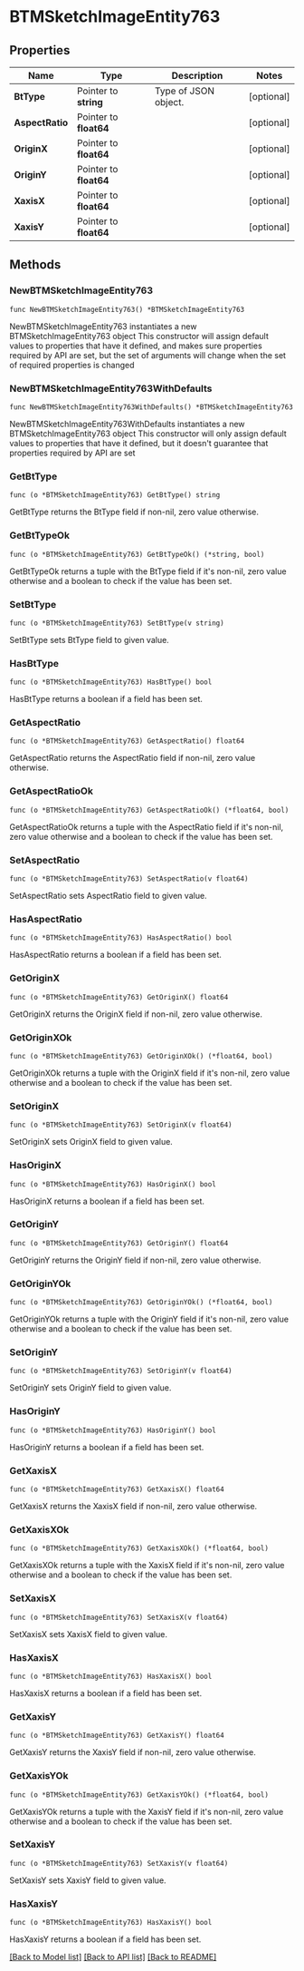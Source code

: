 # BTMSketchImageEntity763

## Properties

Name | Type | Description | Notes
------------ | ------------- | ------------- | -------------
**BtType** | Pointer to **string** | Type of JSON object. | [optional] 
**AspectRatio** | Pointer to **float64** |  | [optional] 
**OriginX** | Pointer to **float64** |  | [optional] 
**OriginY** | Pointer to **float64** |  | [optional] 
**XaxisX** | Pointer to **float64** |  | [optional] 
**XaxisY** | Pointer to **float64** |  | [optional] 

## Methods

### NewBTMSketchImageEntity763

`func NewBTMSketchImageEntity763() *BTMSketchImageEntity763`

NewBTMSketchImageEntity763 instantiates a new BTMSketchImageEntity763 object
This constructor will assign default values to properties that have it defined,
and makes sure properties required by API are set, but the set of arguments
will change when the set of required properties is changed

### NewBTMSketchImageEntity763WithDefaults

`func NewBTMSketchImageEntity763WithDefaults() *BTMSketchImageEntity763`

NewBTMSketchImageEntity763WithDefaults instantiates a new BTMSketchImageEntity763 object
This constructor will only assign default values to properties that have it defined,
but it doesn't guarantee that properties required by API are set

### GetBtType

`func (o *BTMSketchImageEntity763) GetBtType() string`

GetBtType returns the BtType field if non-nil, zero value otherwise.

### GetBtTypeOk

`func (o *BTMSketchImageEntity763) GetBtTypeOk() (*string, bool)`

GetBtTypeOk returns a tuple with the BtType field if it's non-nil, zero value otherwise
and a boolean to check if the value has been set.

### SetBtType

`func (o *BTMSketchImageEntity763) SetBtType(v string)`

SetBtType sets BtType field to given value.

### HasBtType

`func (o *BTMSketchImageEntity763) HasBtType() bool`

HasBtType returns a boolean if a field has been set.

### GetAspectRatio

`func (o *BTMSketchImageEntity763) GetAspectRatio() float64`

GetAspectRatio returns the AspectRatio field if non-nil, zero value otherwise.

### GetAspectRatioOk

`func (o *BTMSketchImageEntity763) GetAspectRatioOk() (*float64, bool)`

GetAspectRatioOk returns a tuple with the AspectRatio field if it's non-nil, zero value otherwise
and a boolean to check if the value has been set.

### SetAspectRatio

`func (o *BTMSketchImageEntity763) SetAspectRatio(v float64)`

SetAspectRatio sets AspectRatio field to given value.

### HasAspectRatio

`func (o *BTMSketchImageEntity763) HasAspectRatio() bool`

HasAspectRatio returns a boolean if a field has been set.

### GetOriginX

`func (o *BTMSketchImageEntity763) GetOriginX() float64`

GetOriginX returns the OriginX field if non-nil, zero value otherwise.

### GetOriginXOk

`func (o *BTMSketchImageEntity763) GetOriginXOk() (*float64, bool)`

GetOriginXOk returns a tuple with the OriginX field if it's non-nil, zero value otherwise
and a boolean to check if the value has been set.

### SetOriginX

`func (o *BTMSketchImageEntity763) SetOriginX(v float64)`

SetOriginX sets OriginX field to given value.

### HasOriginX

`func (o *BTMSketchImageEntity763) HasOriginX() bool`

HasOriginX returns a boolean if a field has been set.

### GetOriginY

`func (o *BTMSketchImageEntity763) GetOriginY() float64`

GetOriginY returns the OriginY field if non-nil, zero value otherwise.

### GetOriginYOk

`func (o *BTMSketchImageEntity763) GetOriginYOk() (*float64, bool)`

GetOriginYOk returns a tuple with the OriginY field if it's non-nil, zero value otherwise
and a boolean to check if the value has been set.

### SetOriginY

`func (o *BTMSketchImageEntity763) SetOriginY(v float64)`

SetOriginY sets OriginY field to given value.

### HasOriginY

`func (o *BTMSketchImageEntity763) HasOriginY() bool`

HasOriginY returns a boolean if a field has been set.

### GetXaxisX

`func (o *BTMSketchImageEntity763) GetXaxisX() float64`

GetXaxisX returns the XaxisX field if non-nil, zero value otherwise.

### GetXaxisXOk

`func (o *BTMSketchImageEntity763) GetXaxisXOk() (*float64, bool)`

GetXaxisXOk returns a tuple with the XaxisX field if it's non-nil, zero value otherwise
and a boolean to check if the value has been set.

### SetXaxisX

`func (o *BTMSketchImageEntity763) SetXaxisX(v float64)`

SetXaxisX sets XaxisX field to given value.

### HasXaxisX

`func (o *BTMSketchImageEntity763) HasXaxisX() bool`

HasXaxisX returns a boolean if a field has been set.

### GetXaxisY

`func (o *BTMSketchImageEntity763) GetXaxisY() float64`

GetXaxisY returns the XaxisY field if non-nil, zero value otherwise.

### GetXaxisYOk

`func (o *BTMSketchImageEntity763) GetXaxisYOk() (*float64, bool)`

GetXaxisYOk returns a tuple with the XaxisY field if it's non-nil, zero value otherwise
and a boolean to check if the value has been set.

### SetXaxisY

`func (o *BTMSketchImageEntity763) SetXaxisY(v float64)`

SetXaxisY sets XaxisY field to given value.

### HasXaxisY

`func (o *BTMSketchImageEntity763) HasXaxisY() bool`

HasXaxisY returns a boolean if a field has been set.


[[Back to Model list]](../README.md#documentation-for-models) [[Back to API list]](../README.md#documentation-for-api-endpoints) [[Back to README]](../README.md)


